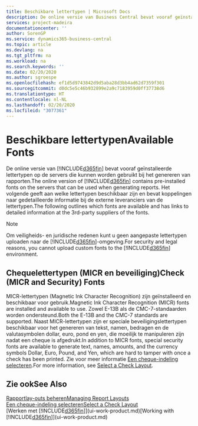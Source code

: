 ```yaml
---
title: Beschikbare lettertypen | Microsoft Docs
description: De online versie van Business Central bevat vooraf geïnstalleerde lettertypen op de servers die kunnen worden gebruikt bij het genereren van rapporten.
services: project-madeira
documentationcenter: ''
author: SorenGP
ms.service: dynamics365-business-central
ms.topic: article
ms.devlang: na
ms.tgt_pltfrm: na
ms.workload: na
ms.search.keywords: ''
ms.date: 02/20/2020
ms.author: sgroespe
ms.openlocfilehash: ef1d5d9743842d9d5aba28d3bb4ad62d7359f301
ms.sourcegitcommit: d0dc5e5c46b932899e2a9c7183959d0ff37738d6
ms.translationtype: HT
ms.contentlocale: nl-NL
ms.lasthandoff: 02/20/2020
ms.locfileid: "3077361"
---
```

# <a name="available-fonts"></a><span data-ttu-id="fd205-103">Beschikbare lettertypen</span><span class="sxs-lookup"><span data-stu-id="fd205-103">Available Fonts</span></span>
<span data-ttu-id="fd205-104">De online versie van [!INCLUDE[d365fin](includes/d365fin_md.md)] bevat vooraf geïnstalleerde lettertypen op de servers die kunnen worden gebruikt bij het genereren van rapporten.</span><span class="sxs-lookup"><span data-stu-id="fd205-104">The online version of [!INCLUDE[d365fin](includes/d365fin_md.md)] contains pre-installed fonts on the servers that can be used when generating reports.</span></span> <span data-ttu-id="fd205-105">Het volgende geeft aan welke lettertypen beschikbaar zijn en bevat koppelingen naar gedetailleerde informatie bij de externe leveranciers van de lettertypen.</span><span class="sxs-lookup"><span data-stu-id="fd205-105">The following outlines which fonts are available and has links to detailed information at the 3rd-party suppliers of the fonts.</span></span>

> [!NOTE]
> <span data-ttu-id="fd205-106">Om veiligheids- en juridische redenen kunt u geen aangepaste lettertypen uploaden naar de [!INCLUDE[d365fin](includes/d365fin_md.md)]-omgeving.</span><span class="sxs-lookup"><span data-stu-id="fd205-106">For security and legal reasons, you cannot upload custom fonts to the [!INCLUDE[d365fin](includes/d365fin_md.md)] environment.</span></span>

## <a name="check-micr-and-security-fonts"></a><span data-ttu-id="fd205-107">Chequelettertypen (MICR en beveiliging)</span><span class="sxs-lookup"><span data-stu-id="fd205-107">Check (MICR and Security) Fonts</span></span>  
<span data-ttu-id="fd205-108">MICR-lettertypen (Magnetic Ink Character Recognition) zijn geïnstalleerd en beschikbaar voor gebruik.</span><span class="sxs-lookup"><span data-stu-id="fd205-108">Magnetic Ink Character Recognition (MICR) fonts are installed and available to use.</span></span> <span data-ttu-id="fd205-109">Zowel E-13B als de CMC-7-standaarden worden ondersteund.</span><span class="sxs-lookup"><span data-stu-id="fd205-109">Both the E-13B and the CMC-7 standards are supported.</span></span> <span data-ttu-id="fd205-110">Naast MICR-lettertypen zijn er speciale beveiligingslettertypen beschikbaar voor het genereren van tekst, namen, bedragen en de valutasymbolen dollar, euro, pond en yen, die moeilijk te manipuleren zijn nadat een cheque is afgedrukt.</span><span class="sxs-lookup"><span data-stu-id="fd205-110">In addition to MICR fonts, special security fonts are available to generate text, names, amounts, and the currency symbols Dollar, Euro, Pound, and Yen, which are hard to tamper with once a check has been printed.</span></span> <span data-ttu-id="fd205-111">Zie voor meer informatie [Een cheque-indeling selecteren](finance-how-define-check-layouts.md).</span><span class="sxs-lookup"><span data-stu-id="fd205-111">For more information, see [Select a Check Layout](finance-how-define-check-layouts.md).</span></span>

## <a name="see-also"></a><span data-ttu-id="fd205-112">Zie ook</span><span class="sxs-lookup"><span data-stu-id="fd205-112">See Also</span></span>
[<span data-ttu-id="fd205-113">Rapportlay-outs beheren</span><span class="sxs-lookup"><span data-stu-id="fd205-113">Managing Report Layouts</span></span>](ui-manage-report-layouts.md)  
[<span data-ttu-id="fd205-114">Een cheque-indeling selecteren</span><span class="sxs-lookup"><span data-stu-id="fd205-114">Select a Check Layout</span></span>](finance-how-define-check-layouts.md)  
<span data-ttu-id="fd205-115">[Werken met [!INCLUDE[d365fin](includes/d365fin_md.md)]](ui-work-product.md)</span><span class="sxs-lookup"><span data-stu-id="fd205-115">[Working with [!INCLUDE[d365fin](includes/d365fin_md.md)]](ui-work-product.md)</span></span>
